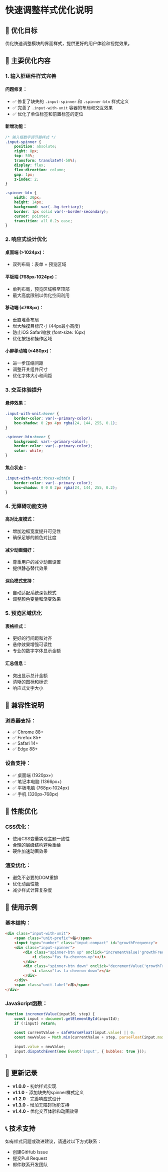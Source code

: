 # 快速调整样式优化说明

## 🎯 优化目标

优化快速调整模块的界面样式，提供更好的用户体验和视觉效果。

## 🔧 主要优化内容

### 1. 输入框组件样式完善

#### 问题修复：
- ✅ 修复了缺失的 `.input-spinner` 和 `.spinner-btn` 样式定义
- ✅ 完善了 `.input-with-unit` 容器的布局和交互效果
- ✅ 优化了单位标签和前置标签的定位

#### 新增功能：
```css
/* 输入框数字调节器样式 */
.input-spinner {
    position: absolute;
    right: 8px;
    top: 50%;
    transform: translateY(-50%);
    display: flex;
    flex-direction: column;
    gap: 1px;
    z-index: 2;
}

.spinner-btn {
    width: 20px;
    height: 14px;
    background: var(--bg-tertiary);
    border: 1px solid var(--border-secondary);
    cursor: pointer;
    transition: all 0.2s ease;
}
```

### 2. 响应式设计优化

#### 桌面端 (>1024px)：
- 双列布局：表单 + 预览区域

#### 平板端 (768px-1024px)：
- 单列布局，预览区域移至顶部
- 最大高度限制以优化空间利用

#### 移动端 (≤768px)：
- 垂直堆叠布局
- 增大触摸目标尺寸 (44px最小高度)
- 防止iOS Safari缩放 (font-size: 16px)
- 优化按钮和操作区域

#### 小屏移动端 (≤480px)：
- 进一步压缩间距
- 调整开关组件尺寸
- 优化字体大小和间距

### 3. 交互体验提升

#### 悬停效果：
```css
.input-with-unit:hover {
    border-color: var(--primary-color);
    box-shadow: 0 2px 4px rgba(24, 144, 255, 0.1);
}

.spinner-btn:hover {
    background: var(--primary-color);
    border-color: var(--primary-color);
    color: white;
}
```

#### 焦点状态：
```css
.input-with-unit:focus-within {
    border-color: var(--primary-color);
    box-shadow: 0 0 0 2px rgba(24, 144, 255, 0.2);
}
```

### 4. 无障碍功能支持

#### 高对比度模式：
- 增加边框宽度提升可见性
- 确保足够的颜色对比度

#### 减少动画偏好：
- 尊重用户的减少动画设置
- 提供静态替代效果

#### 深色模式支持：
- 自动适配系统深色模式
- 调整颜色变量和渐变效果

### 5. 预览区域优化

#### 表格样式：
- 更好的行间距和对齐
- 悬停效果增强可读性
- 专业的数字字体显示金额

#### 汇总信息：
- 突出显示总计金额
- 清晰的图标和标识
- 响应式文字大小

## 📱 兼容性说明

### 浏览器支持：
- ✅ Chrome 88+
- ✅ Firefox 85+
- ✅ Safari 14+
- ✅ Edge 88+

### 设备支持：
- ✅ 桌面端 (1920px+)
- ✅ 笔记本电脑 (1366px+)
- ✅ 平板电脑 (768px-1024px)
- ✅ 手机 (320px-768px)

## 🚀 性能优化

### CSS优化：
- 使用CSS变量实现主题一致性
- 合理的层级结构避免重绘
- 硬件加速动画效果

### 渲染优化：
- 避免不必要的DOM重排
- 优化动画性能
- 减少样式计算复杂度

## 📝 使用示例

### 基本结构：
```html
<div class="input-with-unit">
    <span class="unit-prefix">每</span>
    <input type="number" class="input-compact" id="growthFrequency">
    <div class="input-spinner">
        <div class="spinner-btn up" onclick="incrementValue('growthFrequency', 1)">
            <i class="fas fa-chevron-up"></i>
        </div>
        <div class="spinner-btn down" onclick="decrementValue('growthFrequency', 1)">
            <i class="fas fa-chevron-down"></i>
        </div>
    </div>
    <span class="unit-label">年</span>
</div>
```

### JavaScript函数：
```javascript
function incrementValue(inputId, step) {
    const input = document.getElementById(inputId);
    if (!input) return;
    
    const currentValue = safeParseFloat(input.value) || 0;
    const newValue = Math.min(currentValue + step, parseFloat(input.max) || Number.MAX_SAFE_INTEGER);
    
    input.value = newValue;
    input.dispatchEvent(new Event('input', { bubbles: true }));
}
```

## 🔄 更新记录

- **v1.0.0** - 初始样式实现
- **v1.1.0** - 添加缺失的spinner样式定义
- **v1.2.0** - 完善响应式设计
- **v1.3.0** - 增加无障碍功能支持
- **v1.4.0** - 优化交互体验和动画效果

## 📞 技术支持

如有样式问题或改进建议，请通过以下方式联系：
- 创建GitHub Issue
- 提交Pull Request
- 邮件联系开发团队 